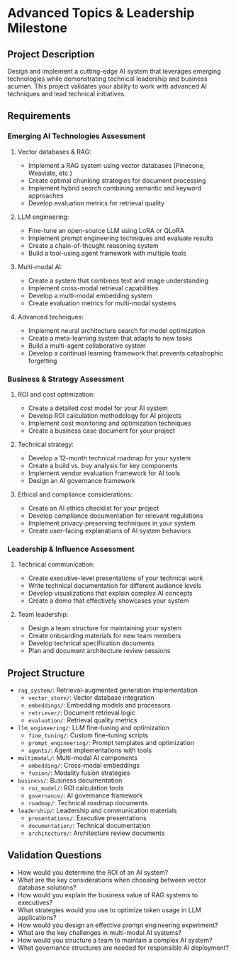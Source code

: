 # Advanced Topics & Leadership Milestone

## Project Description
Design and implement a cutting-edge AI system that leverages emerging technologies while demonstrating technical leadership and business acumen. This project validates your ability to work with advanced AI techniques and lead technical initiatives.

## Requirements

### Emerging AI Technologies Assessment
1. Vector databases & RAG:
   - Implement a RAG system using vector databases (Pinecone, Weaviate, etc.)
   - Create optimal chunking strategies for document processing
   - Implement hybrid search combining semantic and keyword approaches
   - Develop evaluation metrics for retrieval quality

2. LLM engineering:
   - Fine-tune an open-source LLM using LoRA or QLoRA
   - Implement prompt engineering techniques and evaluate results
   - Create a chain-of-thought reasoning system
   - Build a tool-using agent framework with multiple tools

3. Multi-modal AI:
   - Create a system that combines text and image understanding
   - Implement cross-modal retrieval capabilities
   - Develop a multi-modal embedding system
   - Create evaluation metrics for multi-modal systems

4. Advanced techniques:
   - Implement neural architecture search for model optimization
   - Create a meta-learning system that adapts to new tasks
   - Build a multi-agent collaborative system
   - Develop a continual learning framework that prevents catastrophic forgetting

### Business & Strategy Assessment
1. ROI and cost optimization:
   - Create a detailed cost model for your AI system
   - Develop ROI calculation methodology for AI projects
   - Implement cost monitoring and optimization techniques
   - Create a business case document for your project

2. Technical strategy:
   - Develop a 12-month technical roadmap for your system
   - Create a build vs. buy analysis for key components
   - Implement vendor evaluation framework for AI tools
   - Design an AI governance framework

3. Ethical and compliance considerations:
   - Create an AI ethics checklist for your project
   - Develop compliance documentation for relevant regulations
   - Implement privacy-preserving techniques in your system
   - Create user-facing explanations of AI system behaviors

### Leadership & Influence Assessment
1. Technical communication:
   - Create executive-level presentations of your technical work
   - Write technical documentation for different audience levels
   - Develop visualizations that explain complex AI concepts
   - Create a demo that effectively showcases your system

2. Team leadership:
   - Design a team structure for maintaining your system
   - Create onboarding materials for new team members
   - Develop technical specification documents
   - Plan and document architecture review sessions

## Project Structure
- `rag_system/`: Retrieval-augmented generation implementation
  - `vector_store/`: Vector database integration
  - `embeddings/`: Embedding models and processors
  - `retriever/`: Document retrieval logic
  - `evaluation/`: Retrieval quality metrics
- `llm_engineering/`: LLM fine-tuning and optimization
  - `fine_tuning/`: Custom fine-tuning scripts
  - `prompt_engineering/`: Prompt templates and optimization
  - `agents/`: Agent implementations with tools
- `multimodal/`: Multi-modal AI components
  - `embedding/`: Cross-modal embeddings
  - `fusion/`: Modality fusion strategies
- `business/`: Business documentation
  - `roi_model/`: ROI calculation tools
  - `governance/`: AI governance framework
  - `roadmap/`: Technical roadmap documents
- `leadership/`: Leadership and communication materials
  - `presentations/`: Executive presentations
  - `documentation/`: Technical documentation
  - `architecture/`: Architecture review documents

## Validation Questions
- How would you determine the ROI of an AI system?
- What are the key considerations when choosing between vector database solutions?
- How would you explain the business value of RAG systems to executives?
- What strategies would you use to optimize token usage in LLM applications?
- How would you design an effective prompt engineering experiment?
- What are the key challenges in multi-modal AI systems?
- How would you structure a team to maintain a complex AI system?
- What governance structures are needed for responsible AI deployment?
